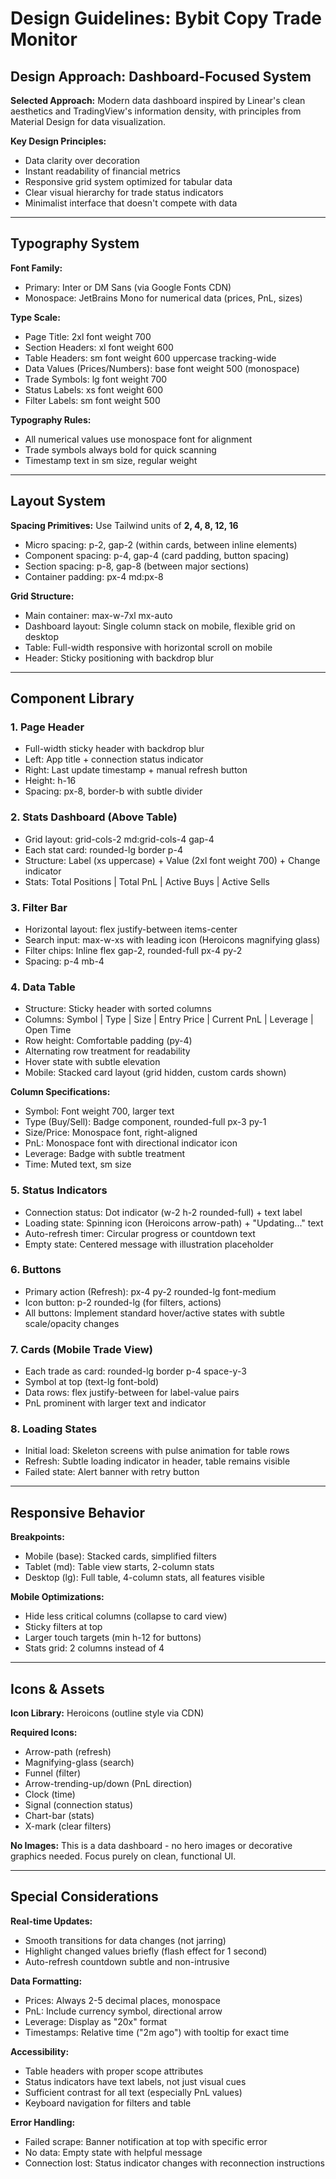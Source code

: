 # Design Guidelines: Bybit Copy Trade Monitor

## Design Approach: Dashboard-Focused System

**Selected Approach:** Modern data dashboard inspired by Linear's clean aesthetics and TradingView's information density, with principles from Material Design for data visualization.

**Key Design Principles:**
- Data clarity over decoration
- Instant readability of financial metrics
- Responsive grid system optimized for tabular data
- Clear visual hierarchy for trade status indicators
- Minimalist interface that doesn't compete with data

---

## Typography System

**Font Family:**
- Primary: Inter or DM Sans (via Google Fonts CDN)
- Monospace: JetBrains Mono for numerical data (prices, PnL, sizes)

**Type Scale:**
- Page Title: 2xl font weight 700
- Section Headers: xl font weight 600
- Table Headers: sm font weight 600 uppercase tracking-wide
- Data Values (Prices/Numbers): base font weight 500 (monospace)
- Trade Symbols: lg font weight 700
- Status Labels: xs font weight 600
- Filter Labels: sm font weight 500

**Typography Rules:**
- All numerical values use monospace font for alignment
- Trade symbols always bold for quick scanning
- Timestamp text in sm size, regular weight

---

## Layout System

**Spacing Primitives:** Use Tailwind units of **2, 4, 8, 12, 16**
- Micro spacing: p-2, gap-2 (within cards, between inline elements)
- Component spacing: p-4, gap-4 (card padding, button spacing)
- Section spacing: p-8, gap-8 (between major sections)
- Container padding: px-4 md:px-8

**Grid Structure:**
- Main container: max-w-7xl mx-auto
- Dashboard layout: Single column stack on mobile, flexible grid on desktop
- Table: Full-width responsive with horizontal scroll on mobile
- Header: Sticky positioning with backdrop blur

---

## Component Library

### 1. Page Header
- Full-width sticky header with backdrop blur
- Left: App title + connection status indicator
- Right: Last update timestamp + manual refresh button
- Height: h-16
- Spacing: px-8, border-b with subtle divider

### 2. Stats Dashboard (Above Table)
- Grid layout: grid-cols-2 md:grid-cols-4 gap-4
- Each stat card: rounded-lg border p-4
- Structure: Label (xs uppercase) + Value (2xl font weight 700) + Change indicator
- Stats: Total Positions | Total PnL | Active Buys | Active Sells

### 3. Filter Bar
- Horizontal layout: flex justify-between items-center
- Search input: max-w-xs with leading icon (Heroicons magnifying glass)
- Filter chips: Inline flex gap-2, rounded-full px-4 py-2
- Spacing: p-4 mb-4

### 4. Data Table
- Structure: Sticky header with sorted columns
- Columns: Symbol | Type | Size | Entry Price | Current PnL | Leverage | Open Time
- Row height: Comfortable padding (py-4)
- Alternating row treatment for readability
- Hover state with subtle elevation
- Mobile: Stacked card layout (grid hidden, custom cards shown)

**Column Specifications:**
- Symbol: Font weight 700, larger text
- Type (Buy/Sell): Badge component, rounded-full px-3 py-1
- Size/Price: Monospace font, right-aligned
- PnL: Monospace font with directional indicator icon
- Leverage: Badge with subtle treatment
- Time: Muted text, sm size

### 5. Status Indicators
- Connection status: Dot indicator (w-2 h-2 rounded-full) + text label
- Loading state: Spinning icon (Heroicons arrow-path) + "Updating..." text
- Auto-refresh timer: Circular progress or countdown text
- Empty state: Centered message with illustration placeholder

### 6. Buttons
- Primary action (Refresh): px-4 py-2 rounded-lg font-medium
- Icon button: p-2 rounded-lg (for filters, actions)
- All buttons: Implement standard hover/active states with subtle scale/opacity changes

### 7. Cards (Mobile Trade View)
- Each trade as card: rounded-lg border p-4 space-y-3
- Symbol at top (text-lg font-bold)
- Data rows: flex justify-between for label-value pairs
- PnL prominent with larger text and indicator

### 8. Loading States
- Initial load: Skeleton screens with pulse animation for table rows
- Refresh: Subtle loading indicator in header, table remains visible
- Failed state: Alert banner with retry button

---

## Responsive Behavior

**Breakpoints:**
- Mobile (base): Stacked cards, simplified filters
- Tablet (md): Table view starts, 2-column stats
- Desktop (lg): Full table, 4-column stats, all features visible

**Mobile Optimizations:**
- Hide less critical columns (collapse to card view)
- Sticky filters at top
- Larger touch targets (min h-12 for buttons)
- Stats grid: 2 columns instead of 4

---

## Icons & Assets

**Icon Library:** Heroicons (outline style via CDN)

**Required Icons:**
- Arrow-path (refresh)
- Magnifying-glass (search)
- Funnel (filter)
- Arrow-trending-up/down (PnL direction)
- Clock (time)
- Signal (connection status)
- Chart-bar (stats)
- X-mark (clear filters)

**No Images:** This is a data dashboard - no hero images or decorative graphics needed. Focus purely on clean, functional UI.

---

## Special Considerations

**Real-time Updates:**
- Smooth transitions for data changes (not jarring)
- Highlight changed values briefly (flash effect for 1 second)
- Auto-refresh countdown subtle and non-intrusive

**Data Formatting:**
- Prices: Always 2-5 decimal places, monospace
- PnL: Include currency symbol, directional arrow
- Leverage: Display as "20x" format
- Timestamps: Relative time ("2m ago") with tooltip for exact time

**Accessibility:**
- Table headers with proper scope attributes
- Status indicators have text labels, not just visual cues
- Sufficient contrast for all text (especially PnL values)
- Keyboard navigation for filters and table

**Error Handling:**
- Failed scrape: Banner notification at top with specific error
- No data: Empty state with helpful message
- Connection lost: Status indicator changes with reconnection instructions